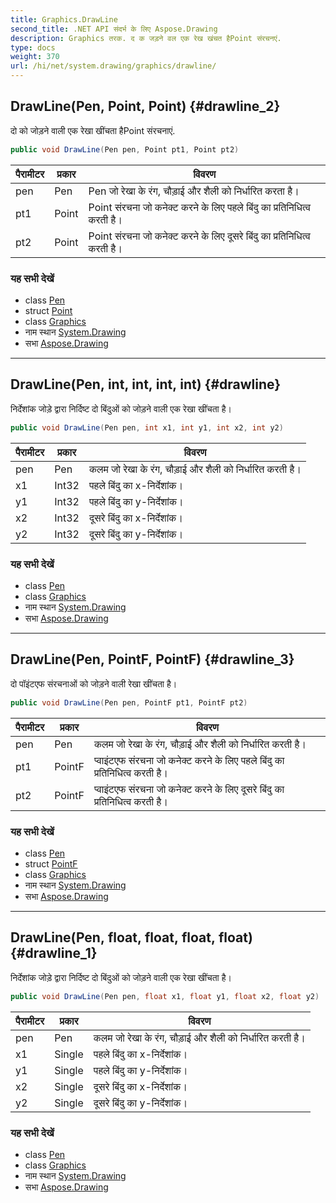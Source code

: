 ```yaml
---
title: Graphics.DrawLine
second_title: .NET API संदर्भ के लिए Aspose.Drawing
description: Graphics तरक. द क जड़ने वल एक रेख खंचत हैPoint संरचनएं.
type: docs
weight: 370
url: /hi/net/system.drawing/graphics/drawline/
---
```

## DrawLine(Pen, Point, Point) {#drawline_2}

दो को जोड़ने वाली एक रेखा खींचता हैPoint संरचनाएं.

```csharp
public void DrawLine(Pen pen, Point pt1, Point pt2)
```

| पैरामीटर | प्रकार | विवरण |
| --- | --- | --- |
| pen | Pen | Pen जो रेखा के रंग, चौड़ाई और शैली को निर्धारित करता है। |
| pt1 | Point | Point संरचना जो कनेक्ट करने के लिए पहले बिंदु का प्रतिनिधित्व करती है। |
| pt2 | Point | Point संरचना जो कनेक्ट करने के लिए दूसरे बिंदु का प्रतिनिधित्व करती है। |

### यह सभी देखें

* class [Pen](../../pen/)
* struct [Point](../../point/)
* class [Graphics](../)
* नाम स्थान [System.Drawing](../../graphics/)
* सभा [Aspose.Drawing](../../../)

---

## DrawLine(Pen, int, int, int, int) {#drawline}

निर्देशांक जोड़े द्वारा निर्दिष्ट दो बिंदुओं को जोड़ने वाली एक रेखा खींचता है।

```csharp
public void DrawLine(Pen pen, int x1, int y1, int x2, int y2)
```

| पैरामीटर | प्रकार | विवरण |
| --- | --- | --- |
| pen | Pen | कलम जो रेखा के रंग, चौड़ाई और शैली को निर्धारित करती है। |
| x1 | Int32 | पहले बिंदु का x-निर्देशांक। |
| y1 | Int32 | पहले बिंदु का y-निर्देशांक। |
| x2 | Int32 | दूसरे बिंदु का x-निर्देशांक। |
| y2 | Int32 | दूसरे बिंदु का y-निर्देशांक। |

### यह सभी देखें

* class [Pen](../../pen/)
* class [Graphics](../)
* नाम स्थान [System.Drawing](../../graphics/)
* सभा [Aspose.Drawing](../../../)

---

## DrawLine(Pen, PointF, PointF) {#drawline_3}

दो पॉइंटएफ संरचनाओं को जोड़ने वाली रेखा खींचता है।

```csharp
public void DrawLine(Pen pen, PointF pt1, PointF pt2)
```

| पैरामीटर | प्रकार | विवरण |
| --- | --- | --- |
| pen | Pen | कलम जो रेखा के रंग, चौड़ाई और शैली को निर्धारित करती है। |
| pt1 | PointF | प्वाइंटएफ संरचना जो कनेक्ट करने के लिए पहले बिंदु का प्रतिनिधित्व करती है। |
| pt2 | PointF | प्वाइंटएफ संरचना जो कनेक्ट करने के लिए दूसरे बिंदु का प्रतिनिधित्व करती है। |

### यह सभी देखें

* class [Pen](../../pen/)
* struct [PointF](../../pointf/)
* class [Graphics](../)
* नाम स्थान [System.Drawing](../../graphics/)
* सभा [Aspose.Drawing](../../../)

---

## DrawLine(Pen, float, float, float, float) {#drawline_1}

निर्देशांक जोड़े द्वारा निर्दिष्ट दो बिंदुओं को जोड़ने वाली एक रेखा खींचता है।

```csharp
public void DrawLine(Pen pen, float x1, float y1, float x2, float y2)
```

| पैरामीटर | प्रकार | विवरण |
| --- | --- | --- |
| pen | Pen | कलम जो रेखा के रंग, चौड़ाई और शैली को निर्धारित करती है। |
| x1 | Single | पहले बिंदु का x-निर्देशांक। |
| y1 | Single | पहले बिंदु का y-निर्देशांक। |
| x2 | Single | दूसरे बिंदु का x-निर्देशांक। |
| y2 | Single | दूसरे बिंदु का y-निर्देशांक। |

### यह सभी देखें

* class [Pen](../../pen/)
* class [Graphics](../)
* नाम स्थान [System.Drawing](../../graphics/)
* सभा [Aspose.Drawing](../../../)


